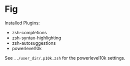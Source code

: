 # Fig

Installed Plugins:

- zsh-completions
- zsh-syntax-highlighting
- zsh-autosuggestions
- powerlevel10k

See `../user_dir/.p10k.zsh` for the powerlevel10k settings.
